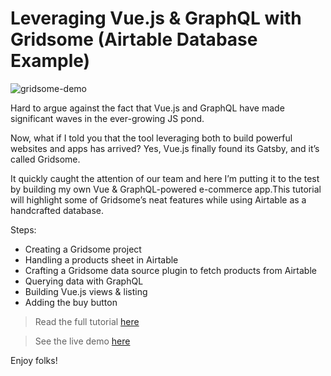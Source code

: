 # Leveraging Vue.js & GraphQL with Gridsome (Airtable Database Example)

![gridsome-demo](https://snipcart.com/media/203990/gridsome-airtable-tutorial.png)

Hard to argue against the fact that Vue.js and GraphQL have made significant waves in the ever-growing JS pond.

Now, what if I told you that the tool leveraging both to build powerful websites and apps has arrived? Yes, Vue.js finally found its Gatsby, and it’s called Gridsome.

It quickly caught the attention of our team and here I’m putting it to the test by building my own Vue & GraphQL-powered e-commerce app.This tutorial will highlight some of Gridsome’s neat features while using Airtable as a handcrafted database.

Steps:

- Creating a Gridsome project
- Handling a products sheet in Airtable
- Crafting a Gridsome data source plugin to fetch products from Airtable
- Querying data with GraphQL
- Building Vue.js views & listing
- Adding the buy button

> Read the full tutorial [here](https://snipcart.com/blog/vuejs-graphql-airtable-example)

> See the live demo [here](https://snipcart-gridsome-airtable.netlify.com/)

Enjoy folks!

